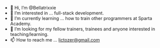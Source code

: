 - 👋 Hi, I’m @Bellatrixxie
- 👀 I’m interested in ... full-stack development.
- 🌱 I’m currently learning ... how to train other programmers at Sparta Academy.
- 💞️ I’m looking for my fellow trainers, trainees and anyone interested in teaching/learning.
- 📫 How to reach me ... ljctozer@gmail.com

<!---
Bellatrixxie/Bellatrixxie is a ✨ special ✨ repository because its `README.md` (this file) appears on your GitHub profile.
You can click the Preview link to take a look at your changes.
--->
